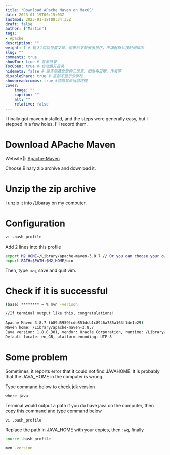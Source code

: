 ```yaml
---
title: "Download APache Maven on MacOS"
date: 2023-01-19T00:15:03Z
lastmod: 2023-01-18T08:34:35Z
draft: false
author: ["Martin"]
tags: 
- Apache
description: ""
weight: 1 # 输入1可以顶置文章，用来给文章展示排序，不填就默认按时间排序
slug: ""
comments: true
showToc: true # 显示目录
TocOpen: true # 自动展开目录
hidemeta: false # 是否隐藏文章的元信息，如发布日期、作者等
disableShare: true # 底部不显示分享栏
showbreadcrumbs: true #顶部显示当前路径
cover:
    image: ""
    caption: ""
    alt: ""
    relative: false
---
```

I finally got maven installed, and the steps were generally easy, but I stepped in a few holes, I'll record them.

# Download APache Maven 

Website📡: [Apache-Maven](https://maven.apache.org/download.cgi)

Choose Binary zip archive and download it.

# Unzip the zip archive
I unzip it into /Libaray on my computer. 

# Configuration
``` bash
vi .bash_profile
```
Add 2 lines into this profile
```bash
export M2_HOME=/Library/apache-maven-3.8.7 // Or you can choose your own path and folder
export PATH=$PATH:$M2_HOME/bin
```
Then, type ```:wq```, save and quit vim.

# Check if it is successful
```bash
(base) ******** ~ % mvn -verison

//If terminal output like this, congratulations!

Apache Maven 3.8.7 (b89d5959fcde851dcb1c8946a785a163f14e1e29)
Maven home: /Library/apache-maven-3.8.7
Java version: 1.8.0_301, vendor: Oracle Corporation, runtime: /Library/Java/JavaVirtualMachines/jdk1.8.0_301.jdk/Contents/Home/jre
Default locale: en_GB, platform encoding: UTF-8
```

# Some problem
Sometimes, it reports error that it could not find JAVAHOME. It is probably that the JAVA_HOME in the computer is wrong. 

Type command below to check jdk version

```bash
where java
```
Terminal would output a path if you do have java on the computer, then copy this command and type command below
```bash
vi .bash_profile
```
Replace the path in JAVA_HOME with your copies, then ```:wq```, finally
```bash
source .bash_profile

mvn -version
```

